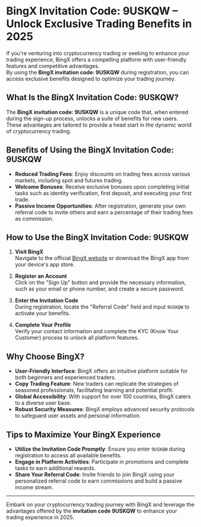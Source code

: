 # BingX Invitation Code: 9USKQW – Unlock Exclusive Trading Benefits in 2025

If you're venturing into cryptocurrency trading or seeking to enhance your trading experience, BingX offers a compelling platform with user-friendly features and competitive advantages.  
By using the **BingX invitation code: 9USKQW** during registration, you can access exclusive benefits designed to optimize your trading journey.

## What Is the BingX Invitation Code: 9USKQW?

The **BingX invitation code: 9USKQW** is a unique code that, when entered during the sign-up process, unlocks a suite of benefits for new users.  
These advantages are tailored to provide a head start in the dynamic world of cryptocurrency trading.

## Benefits of Using the BingX Invitation Code: 9USKQW

- **Reduced Trading Fees**: Enjoy discounts on trading fees across various markets, including spot and futures trading.
- **Welcome Bonuses**: Receive exclusive bonuses upon completing initial tasks such as identity verification, first deposit, and executing your first trade.
- **Passive Income Opportunities**: After registration, generate your own referral code to invite others and earn a percentage of their trading fees as commission.

## How to Use the BingX Invitation Code: 9USKQW

1. **Visit BingX**  
   Navigate to the official [BingX website](https://bingx.com/invite/9USKQW) or download the BingX app from your device's app store.

2. **Register an Account**  
   Click on the "Sign Up" button and provide the necessary information, such as your email or phone number, and create a secure password.

3. **Enter the Invitation Code**  
   During registration, locate the "Referral Code" field and input `9USKQW` to activate your benefits.

4. **Complete Your Profile**  
   Verify your contact information and complete the KYC (Know Your Customer) process to unlock all platform features.

## Why Choose BingX?

- **User-Friendly Interface**: BingX offers an intuitive platform suitable for both beginners and experienced traders.
- **Copy Trading Feature**: New traders can replicate the strategies of seasoned professionals, facilitating learning and potential profit.
- **Global Accessibility**: With support for over 100 countries, BingX caters to a diverse user base.
- **Robust Security Measures**: BingX employs advanced security protocols to safeguard user assets and personal information.

## Tips to Maximize Your BingX Experience

- **Utilize the Invitation Code Promptly**: Ensure you enter `9USKQW` during registration to access all available benefits.
- **Engage in Platform Activities**: Participate in promotions and complete tasks to earn additional rewards.
- **Share Your Referral Code**: Invite friends to join BingX using your personalized referral code to earn commissions and build a passive income stream.

---

Embark on your cryptocurrency trading journey with BingX and leverage the advantages offered by the **invitation code 9USKQW** to enhance your trading experience in 2025.
